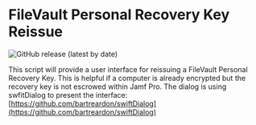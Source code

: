 # FileVault Personal Recovery Key Reissue
![GitHub release (latest by date)](https://img.shields.io/github/v/release/robjschroeder/FileVault-Personal-Recovery-Key-Reissue?display_name=tag)

This script will provide a user interface for reissuing a FileVault Personal Recovery Key. This is helpful if a computer is already encrypted but the recovery key is not escrowed within Jamf Pro. The dialog is using swfitDialog to present the interface: [https://github.com/bartreardon/swiftDialog](https://github.com/bartreardon/swiftDialog)
